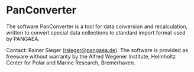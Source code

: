 PanConverter
============

The software PanConverter is a tool for data conversion and recalculation, written to convert special data collections to standard import format used by PANGAEA.

Contact: Rainer Sieger (rsieger@pangaea.de). The software is provided as freeware without warranty by the Alfred Wegener Institute, Helmholtz Center for Polar and Marine Research, Bremerhaven.
